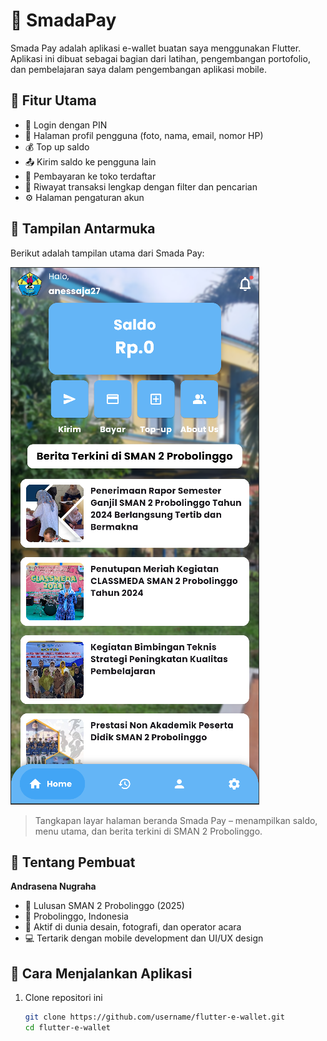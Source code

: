 # 💸 SmadaPay

Smada Pay adalah aplikasi e-wallet buatan saya menggunakan Flutter. Aplikasi ini dibuat sebagai bagian dari latihan, pengembangan portofolio, dan pembelajaran saya dalam pengembangan aplikasi mobile.

## 🚀 Fitur Utama

- 🔐 Login dengan PIN
- 👤 Halaman profil pengguna (foto, nama, email, nomor HP)
- 💰 Top up saldo
- 📤 Kirim saldo ke pengguna lain
- 🏪 Pembayaran ke toko terdaftar
- 📄 Riwayat transaksi lengkap dengan filter dan pencarian
- ⚙️ Halaman pengaturan akun

## 📱 Tampilan Antarmuka

Berikut adalah tampilan utama dari Smada Pay:

![Tampilan Aplikasi](assets/images/ss_homepage.png)

> Tangkapan layar halaman beranda Smada Pay – menampilkan saldo, menu utama, dan berita terkini di SMAN 2 Probolinggo.

## 🧠 Tentang Pembuat

**Andrasena Nugraha**  
- 🏫 Lulusan SMAN 2 Probolinggo (2025)  
- 📍 Probolinggo, Indonesia  
- 📸 Aktif di dunia desain, fotografi, dan operator acara  
- 💻 Tertarik dengan mobile development dan UI/UX design  

## 📂 Cara Menjalankan Aplikasi

1. Clone repositori ini
   ```bash
   git clone https://github.com/username/flutter-e-wallet.git
   cd flutter-e-wallet
